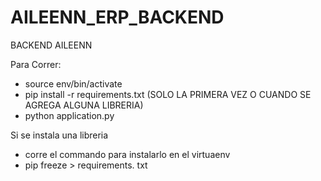 # AILEENN_ERP_BACKEND
BACKEND AILEENN


Para Correr:

- source env/bin/activate
- pip install -r requirements.txt (SOLO LA PRIMERA VEZ O CUANDO SE AGREGA ALGUNA LIBRERIA)
- python application.py

Si se instala una libreria

- corre el commando para instalarlo en el virtuaenv
- pip freeze > requirements. txt

